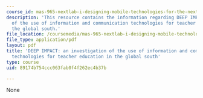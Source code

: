 ```yaml
---
course_id: mas-965-nextlab-i-designing-mobile-technologies-for-the-next-billion-users-fall-2008
description: 'This resource contains the information regarding DEEP IMPACT: an investigation
  of the use of information and communication technologies for teacher education in
  the global south.'
file_location: /coursemedia/mas-965-nextlab-i-designing-mobile-technologies-for-the-next-billion-users-fall-2008/89174b754ccc063fab0f4f262ec4b37b_MITMAS_965F08_Lec19_rm.pdf
file_type: application/pdf
layout: pdf
title: 'DEEP IMPACT: an investigation of the use of information and communication
  technologies for teacher education in the global south'
type: course
uid: 89174b754ccc063fab0f4f262ec4b37b

---
```

None